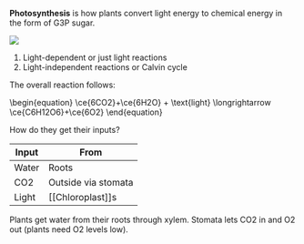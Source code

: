 **Photosynthesis** is how plants convert light energy to chemical energy in the form of G3P sugar.

![](https://qph.fs.quoracdn.net/main-qimg-1cf547fc0bfa99759395f095fac420e4)

1. Light-dependent or just light reactions
2. Light-independent reactions or Calvin cycle

The overall reaction follows:

\begin{equation}
\ce{6CO2}+\ce{6H2O} + \text{light} \longrightarrow \ce{C6H12O6}+\ce{6O2}
\end{equation}

How do they get their inputs?

|Input|From|
|-----|-----|
|Water|Roots|
|CO2|Outside via stomata|
|Light|[[Chloroplast]]s|

Plants get water from their roots through xylem. Stomata lets CO2 in and O2 out (plants need O2 levels low). 